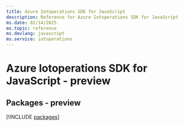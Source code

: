 ```yaml
---
title: Azure Iotoperations SDK for JavaScript
description: Reference for Azure Iotoperations SDK for JavaScript
ms.date: 02/14/2025
ms.topic: reference
ms.devlang: javascript
ms.service: iotoperations
---
```

# Azure Iotoperations SDK for JavaScript - preview
## Packages - preview
[!INCLUDE [packages](iotoperations-index.md)]